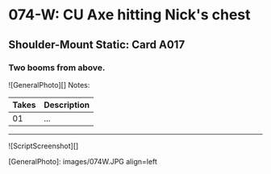 # 074-W: CU Axe hitting Nick's chest

## Shoulder-Mount Static: Card A017

### Two booms from above.

![GeneralPhoto][]
Notes: 

| Takes | Description |
|:---|:----|
| 01 | ... |

----

![ScriptScreenshot][]


[GeneralPhoto]:  images/074W.JPG align=left
